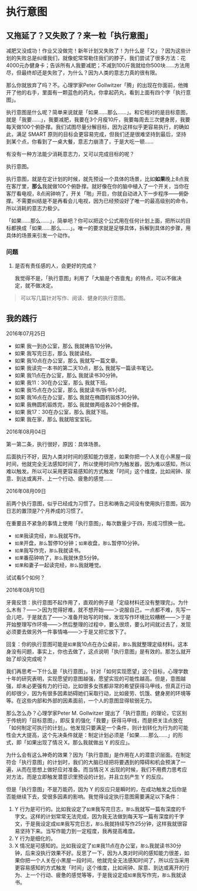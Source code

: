 # 执行意图

## 又拖延了？又失败了？来一粒「执行意图」

减肥又没成功！作业又没做完！新年计划又失败了！为什么是「又」？因为这些计划的失败总是纠缠我们，就像蛇常常勒住我们的脖子，我们尝试了很多方法：花4000元办健身卡；告诉所有人我要减肥；不减到100斤我就给你500块……方法用尽，但最终却还是失败了，为什么？因为人类的意志力真的很有限。

那么你就放弃了吗？不。心理学家Peter Gollwitzer「腾」的出现在你面前，他摊开了他的右手，里面有一颗蓝色的药丸，你拿起药丸，看到上面有四个字「执行意图」。

执行意图是什么呢？简单来说就是「如果……那么……」。和它相对的是目标意图，就是「我要……」，我要减肥，我要在3个月瘦10斤，我要每周去三次健身房，我要每天做100个俯卧撑。我们试图尽量分解目标，因为这样似乎更容易执行，的确如此，满足 SMART 原则的目标会更容易完成，但我们还是很难坚持到最后，坚持到某个点，你看到了一桌大餐，意志力崩溃了，于是大吃一顿……

有没有一种方法能少消耗意志力，又可以完成目标的呢？

执行意图。

执行意图，就是在定计划的时候，就先预设一个具体的场景，比如**如果**晚上8点我在客厅里，**那么**我就做100个俯卧撑。就好像在你的脑中植入了一个开关，当你在客厅看电视，8点闹钟响了，开关「啪」开启，你就自动进入下一步程序——俯卧撑。不需要纠结是不是再看会儿电视，因为已经预设好了唯一的最高级别的命令，所以消耗的意志力极少。

「如果……那么……」，简单吧？你可以把这个公式用在任何计划上面，把所以的目标都换成「如果……那么……」。唯一的要求就是足够具体，拆解到具体的步骤，用具体的场景来引发一个动作。

### 问题

1. 是否有责任感的人，会更好的完成？
	
	我觉得不是，「执行意图」利用了「大脑是个吝啬鬼」的特点，可以不做决定，就不做决定。

> 可以写几篇针对写作、阅读、健身的执行意图。

## 我的践行

2016年07月25日

- 如果 我一到办公室，那么 我就祷告10分钟。
- 如果 我写完日志，那么 我就读经。
- 如果 我10点在办公室，那么 我就写一篇文章。
- 如果 我读完一本书的第二天10点，那么 我就写一篇读书笔记。
- 如果 我11点在办公室，那么 我就读书30分钟。
- 如果 我11：30在办公室，那么 我就下班。
- 如果 我15点在办公室，那么 我就读书/拆书1小时。
- 如果 我16点在办公室，那么 我就在椭圆机锻炼30分钟。
- 如果 我椭圆机锻炼完，那么 我就做两组各20个俯卧撑。
- 如果 我17：30在办公室，那么 我就下班。
- 如果 我在家，那么 我就陪宝宝玩。

2016年08月04日

第一第二条，执行很好，原因：具体场景。

后面执行不好，因为人类对时间的感知能力很差，如果你把一个人关在小黑屋一段时间，他就完全无法感知时间了，所以使用时间作为触发器，因为难以感知，所以难以触发。所以可以采用更容易感知的方式触发「时间」这个维度，比如闹钟、尿意、到达或离开、上一个行动、疲惫的感觉……

2016年08月09日

前两个执行意图，似乎已经成为习惯了。日志和祷告之间没有使用执行意图，因为日志的置顶是7个月养成的习惯了。

在重要且不紧急的事情上使用「执行意图」，每次数量少于四，形成习惯换一批。

- `如果`我读完经，`那么`我就写作。
- `如果`开盘，`那么`暂停10分钟；`如果`收盘，`那么`暂停10分钟。
- `如果`我写作完，`那么`我就读书。
- `如果`番茄钟响了，`那么`我就休息5分钟。
- `如果`和妻子一起读完经，`那么`我就睡觉。

试试看5个如何？

2016年08月10日

牙膏反馈：执行意图不起作用了，直观的例子是「定级材料还没有整理完」。为什么木有？——＞因为觉得好难，就不想开始——＞说服自己，一点都不难，先写一会儿吧，于是就去了——＞准备开始写的时候，发现写作环境比较糟糕——＞于是开始整理写作环境——＞然后整理的过程中，要么很烦，要么时间就过去了，发现必须要去做另外一件事情咯——＞于是又把它放下了。

回复：你的执行意图可能是`如果`我10点在办公桌前，`那么`我就整理定级材料。这本身没有问题，事实上，你也去做了，这点说明「执行意图」是有效的。那怎么就开始了却没完成呢？

我们再思考一下什么是「执行意图」。针对「如何实现愿望」这个目标，心理学数十年的研究表明，实现愿望的意图越强，愿望实现的可能性越高。但是，意图越强，却未必更强有力的行动，比如很多女孩都非常的希望获得马甲线，但真正行动的却很少，因为有很多因素妨碍她们采取行动，比如疲劳、饥饿、健身房的环境等等。在这些内部和外部的因素面前，一个人的意图显得软弱无力。

那么怎么办？心理学家Peter M. Gollwitzer 提出了「执行意图」的理论，它区别于传统的「目标意图」，即反复的强化「我要」获得马甲线，而是把关注点放在「如何制定可执行的计划」。他发现只要满足一个条件，则计划转化为行为的可能性会大大提高，这个先决条件就是：制定计划必须是「如果……那么……」的形式，即「如果出现了情况 X，那么我就做出 Y 的反应」。

为什么会有这么神奇的效果？因为「执行意图」是作用在人的潜意识层面。在制定符合「执行意图」的计划时，我们的大脑已经把将要遇到的障碍和机会预演了一遍，从而在思想上做好应对准备。而当情况 X 出现的时候，我们不用费力思考应对方法，而是立即触发潜意识里预设的计划，并且立刻产生 Y 的反应。

但是「执行意图」不是万能药，因为 Y 的反应只是瞬时的，在成功触发之后你是否能继续下去，受很多因素的影响。我觉得设定执行意图需要满足以下条件：

1. Y 行为是可行的。比如我设定了`如果`我写完日志，`那么`我就写一篇有深度的千字文。这样的计划常常无法完成，因为我无法做到每天写一篇有深度的千字文，于是我设定成`如果`我写完日志，`那么`我就持续写作25分钟，这样我就很容易坚持下来。当写作能力到一定程度，我再提高难度。
2. Y 行为是细化的。
2. X 情况是可感知的。比如我设定了`如果`我11点在办公室，`那么`我就读书30分钟，后来没执行效果不好。反思了一下，因为人类对时间的感知能力很差，如果你把一个人关在小黑屋一段时间，他就完全无法感知时间了，所以应当采用更容易感知的方式触发「时间」这个维度，比如闹钟、尿意、到达或离开的行为、上一个行动、疲惫的感觉等等，于是我设定成`如果`我写作完，`那么`我就读书。